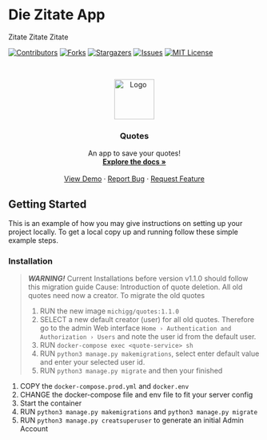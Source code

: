 # Die Zitate App
Zitate Zitate Zitate


<!--
*** Thanks for checking out this README Template. If you have a suggestion that would
*** make this better, please fork the repo and create a pull request or simply open
*** an issue with the tag "enhancement".
*** Thanks again! Now go create something AMAZING! :D
-->





<!-- PROJECT SHIELDS -->
<!--
*** I'm using markdown "reference style" links for readability.
*** Reference links are enclosed in brackets [ ] instead of parentheses ( ).
*** See the bottom of this document for the declaration of the reference variables
*** for contributors-url, forks-url, etc. This is an optional, concise syntax you may use.
*** https://www.markdownguide.org/basic-syntax/#reference-style-links
-->
[![Contributors][contributors-shield]][contributors-url]
[![Forks][forks-shield]][forks-url]
[![Stargazers][stars-shield]][stars-url]
[![Issues][issues-shield]][issues-url]
[![MIT License][license-shield]][license-url]



<!-- PROJECT LOGO -->
<br />
<p align="center">
  <a href="https://github.com/othneildrew/Best-README-Template">
    <img src="images/logo.png" alt="Logo" width="80" height="80">
  </a>

  <h3 align="center">Quotes</h3>

  <p align="center">
    An app to save your quotes!
    <br />
    <a href="https://github.com/othneildrew/Best-README-Template"><strong>Explore the docs »</strong></a>
    <br />
    <br />
    <a href="https://github.com/othneildrew/Best-README-Template">View Demo</a>
    ·
    <a href="https://github.com/othneildrew/Best-README-Template/issues">Report Bug</a>
    ·
    <a href="https://github.com/othneildrew/Best-README-Template/issues">Request Feature</a>
  </p>
</p>


<!-- GETTING STARTED -->
## Getting Started

This is an example of how you may give instructions on setting up your project locally.
To get a local copy up and running follow these simple example steps.


### Installation
> ***WARNING!*** Current Installations before version v1.1.0 should follow this migration guide
> Cause: Introduction of quote deletion. All old quotes need now a creator. To migrate the old quotes
> 1. RUN the new image `michigg/quotes:1.1.0`
> 2. SELECT a new default creator (user) for all old quotes. Therefore go to the admin Web interface `Home › Authentication and Authorization › Users` and note the user id from the default user.
> 3. RUN `docker-compose exec <quote-service> sh`
> 4. RUN `python3 manage.py makemigrations`, select enter default value and enter your selected user id.
> 5. RUN `python3 manage.py migrate` and then your finished 

1. COPY the `docker-compose.prod.yml` and `docker.env`
2. CHANGE the docker-compose file and env file to fit your server config
3. Start the container
4. RUN `python3 manage.py makemigrations` and `python3 manage.py migrate`
5. RUN `python3 manage.py creatsuperuser` to generate an initial Admin Account




<!-- MARKDOWN LINKS & IMAGES -->
<!-- https://www.markdownguide.org/basic-syntax/#reference-style-links -->
[contributors-shield]: https://img.shields.io/github/contributors/michigg/quotes.svg?style=flat-square
[contributors-url]: https://github.com/michigg/quotes/graphs/contributors
[forks-shield]: https://img.shields.io/github/forks/michigg/quotes.svg?style=flat-square
[forks-url]: https://github.com/michigg/quotes/network/members
[stars-shield]: https://img.shields.io/github/stars/michigg/quotes.svg?style=flat-square
[stars-url]: https://github.com/michigg/quotes/stargazers
[issues-shield]: https://img.shields.io/github/issues/michigg/quotes.svg?style=flat-square
[issues-url]: https://github.com/michigg/quotes/issues
[license-shield]: https://img.shields.io/github/license/michigg/quotes.svg?style=flat-square
[license-url]: https://github.com/michigg/lama/blob/master/LICENSE.md
[product-screenshot]: images/screenshot.png
